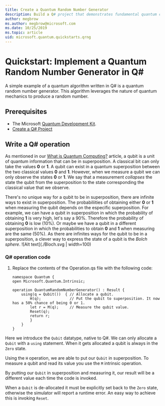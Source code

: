 ```yaml
---
title: Create a Quantum Random Number Generator
description: Build a Q# project that demonstrates fundamental quantum concepts like superposition by creating a quantum random number generator.
author: megbrow
ms.author: megbrow@microsoft.com
ms.date: 10/25/2019
ms.topic: article
uid: microsoft.quantum.quickstarts.qrng
---
```



# Quickstart: Implement a Quantum Random Number Generator in Q#
A simple example of a quantum algorithm written in Q# is a quantum random number generator. This algorithm leverages the nature of quantum mechanics to produce a random number. 

## Prerequisites

- The Microsoft [Quantum Development Kit](install).
- [Create a Q# Project](xref:microsoft.quantum.howto.createproject)


## Write a Q# operation

As mentioned in our [What is Quantum Computing?](xref:microsoft.quantum.overview.what) article, a qubit is a unit of quantum information that can be in superposition. A classical bit can only take the values **0** or **1**. A qubit can exist in a quantum superposition between the two classical values **0** and **1**. However, when we measure a qubit we can only observe the states **0** or **1**. We say that a measurement *collapses* the state the qubit from the superposition to the state corresponding the classical value that we observe.

There's no unique way for a qubit to be in superposition, there are infinite ways to exist in superposition. The probabiliities of obtaining either **0** or **1** when measuring the qubit depends on the especific superposition. For example, we can have a qubit in superposition in which the probability of obtaining **1** is very high, let's say a 90%. Therefore the probability of obtaining **0** is low (10%). Or maybe we have a qubit in a different superposition in which the probabilities to obtain **0** and **1** when measuring are the same (50%). As there are infinites ways for the qubit to be in a superposition, a clever way to express the state of a qubit is the *Bolch sphere*.
![Alt text](./Bloch.svg  | width=100)

### Q# operation code

1. Replace the contents of the Operation.qs file with the following code:

    ```qsharp
    namespace Quantum {
    open Microsoft.Quantum.Intrinsic;

    operation QuantumRandomNumberGenerator() : Result {
        using(q = Qubit())  { // Allocate a qubit.
            H(q);             // Put the qubit to superposition. It now has a 50% chance of being 0 or 1.
            let r = M(q);     // Measure the qubit value.
            Reset(q);
            return r;
            }
        }
    }
    ```

Here we introduce the `Qubit` datatype, native to Q#. We can only allocate a `Qubit` with a `using` statement. When it gets allocated a qubit is always in the `Zero`  state. 

Using the `H` operation, we are able to put our `Qubit` in superposition. To measure a qubit and read its value you use the `M` intrinsic operation.

By putting our `Qubit` in superposition and measuring it, our result will be a different value each time the code is invoked. 

When a `Qubit` is de-allocated it must be explicitly set back to the `Zero` state, otherwise the simulator will report a runtime error. An easy way to achieve this is invoking `Reset`.
